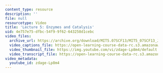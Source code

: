 ```yaml
---
content_type: resource
description: ''
file: null
resourcetype: Video
title: 'Lecture 5: Enzymes and Catalysis'
uid: 4e757e75-dfbc-54f9-9f62-643258d1cebc
video_files:
  archive_url: https://archive.org/download/MIT5.07SCF13/MIT5_07SCF13_JoAnne_Lecture_05_300k.mp4
  video_captions_file: https://open-learning-course-data-rc.s3.amazonaws.com/5-07sc-biological-chemistry-i-fall-2013/d929d81fa9d2523192bcf9a3ce7e975e_zdage-Lp8m4.vtt
  video_thumbnail_file: https://img.youtube.com/vi/zdage-Lp8m4/default.jpg
  video_transcript_file: https://open-learning-course-data-rc.s3.amazonaws.com/5-07sc-biological-chemistry-i-fall-2013/3a9e7b4961307a99557678e7122b60ce_zdage-Lp8m4.pdf
video_metadata:
  youtube_id: zdage-Lp8m4
---
```

